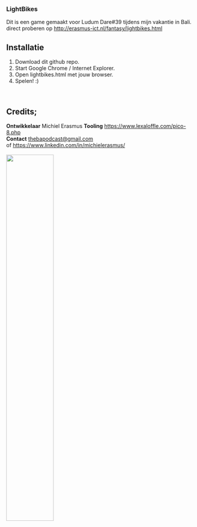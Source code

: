 ### LightBikes
Dit is een game gemaakt voor Ludum Dare#39 tijdens mijn vakantie in Bali.
 <br/>
direct proberen op http://erasmus-ict.nl/fantasy/lightbikes.html<br/>

Installatie
---
1. Download dit github repo. <br/>
2. Start Google Chrome / Internet Explorer. <br/>
3. Open lightbikes.html met jouw browser. <br/>
4. Spelen! :) <br/>
<br/>

Credits;
---
**Ontwikkelaar**  Michiel Erasmus
**Tooling** https://www.lexaloffle.com/pico-8.php <br/>
**Contact** thebapodcast@gmail.com <br/>
of https://www.linkedin.com/in/michielerasmus/ <br/>
 <br/>
 <img src="https://github.com/pappavis/Fantasy-Console/blob/master/pico-8/Michiel%20Erasmus/lightbikes.gif" width="50%" hieght="50%"><br/>
